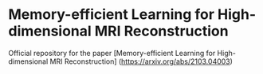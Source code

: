 # Memory-efficient Learning for High-dimensional MRI Reconstruction
Official repository for the paper [Memory-efficient Learning for High-dimensional MRI Reconstruction] (https://arxiv.org/abs/2103.04003)
